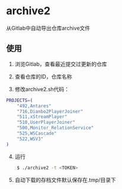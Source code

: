 # archive2

从Gitlab中自动导出仓库archive文件

## 使用

1. 浏览Gitlab，查看最近提交过更新的仓库

2. 查看仓库的ID，仓库名称

3. 修改archive2.sh代码：

```bash
PROJECTS=(
    "492,Antares"
    "716,Dianbo2PlayerJoiner"
    "511,xStreamPlayer"
    "510,UserPlayerJoiner" 
    "500,Monitor_RelationService"
    "525,WSCascade"
    "522,WSV3"
)
```

4. 运行

```bash
    $ ./archive2 -t <TOKEN>
```

5. 自动下载的存档文件默认保存在.tmp/目录下